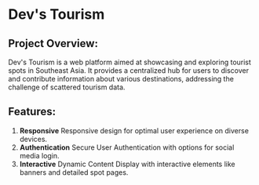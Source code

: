 # Dev's Tourism 

## Project Overview:
Dev's Tourism is a web platform aimed at showcasing and exploring tourist spots in Southeast Asia. It provides a centralized hub for users to discover and contribute information about various destinations, addressing the challenge of scattered tourism data.

## Features: 
1. **Responsive** Responsive design for optimal user experience on diverse devices.
2. **Authentication** Secure User Authentication with options for social media login.
3. **Interactive** Dynamic Content Display with interactive elements like banners and detailed spot pages.
